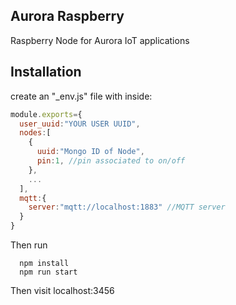 
## Aurora Raspberry
Raspberry Node for Aurora IoT applications
## Installation

create an "_env.js" file with inside:

```javascript
module.exports={
  user_uuid:"YOUR USER UUID",
  nodes:[
    {
      uuid:"Mongo ID of Node",
      pin:1, //pin associated to on/off
    },
    ...
  ],
  mqtt:{
    server:"mqtt://localhost:1883" //MQTT server
  }
}

```

Then run

```
  npm install
  npm run start
```

Then visit localhost:3456
